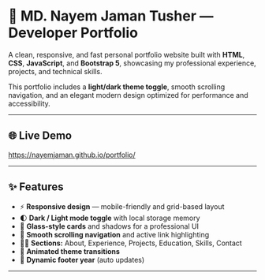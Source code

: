 # 💼 MD. Nayem Jaman Tusher — Developer Portfolio

A clean, responsive, and fast personal portfolio website built with **HTML**, **CSS**, **JavaScript**, and **Bootstrap 5**, showcasing my professional experience, projects, and technical skills.

This portfolio includes a **light/dark theme toggle**, smooth scrolling navigation, and an elegant modern design optimized for performance and accessibility.

---

## 🌐 Live Demo


https://nayemjaman.github.io/portfolio/

---

## ✨ Features

- ⚡ **Responsive design** — mobile-friendly and grid-based layout  
- 🌓 **Dark / Light mode toggle** with local storage memory  
- 🎨 **Glass-style cards** and shadows for a professional UI  
- 🔗 **Smooth scrolling navigation** and active link highlighting  
- 👨‍💻 **Sections:** About, Experience, Projects, Education, Skills, Contact  
- 🔄 **Animated theme transitions**  
- 📆 **Dynamic footer year** (auto updates)

---

